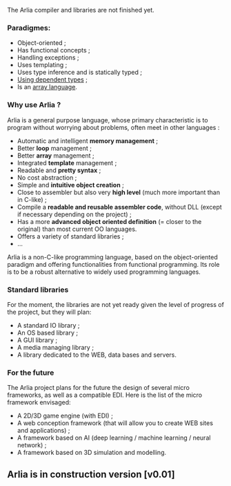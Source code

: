 The Arlia compiler and libraries are not finished yet.

### Paradigmes:

 - Object-oriented ;
 - Has functional concepts ;
 - Handling exceptions ;
 - Uses templating ;
 - Uses type inference and is statically typed ;
 - [Using dependent types](https://en.wikipedia.org/wiki/Dependent_type) ;
 - Is an [array language](https://en.wikipedia.org/wiki/Array_programming).
 
### Why use Arlia ?

Arlia is a general purpose language, whose primary characteristic is to program without worrying about problems, often meet in other languages :

 - Automatic and intelligent **memory management** ;
 - Better **loop** management ;
 - Better **array** management ;
 - Integrated **template** management ;
 - Readable and **pretty syntax** ;
 - No cost abstraction ;
 - Simple and **intuitive object creation** ;
 - Close to assembler but also very **high level** (much more important than in C-like) ;
 - Compile a **readable and reusable assembler code**, without DLL (except if necessary depending on the project) ;
 - Has a more **advanced object oriented definition** (= closer to the original) than most current OO languages.
 - Offers a variety of standard libraries ;
 - ...

Arlia is a non-C-like programming language, based on the object-oriented paradigm and offering functionalities from functional programming. Its role is to be a robust alternative to widely used programming languages.

### Standard libraries

For the moment, the libraries are not yet ready given the level of progress of the project, but they will plan:

 - A standard IO library ;
 - An OS based library ;
 - A GUI library ;
 - A media managing library ;
 - A library dedicated to the WEB, data bases and servers.

### For the future

The Arlia project plans for the future the design of several micro frameworks, as well as a compatible EDI.
Here is the list of the micro framework envisaged:

 - A 2D/3D game engine (with EDI) ;
 - A web conception framework (that will allow you to create WEB sites and applications) ;
 - A framework based on AI (deep learning / machine learning / neural network) ;
 - A framework based on 3D simulation and modelling.

## Arlia is in construction version [v0.01]
